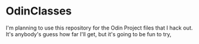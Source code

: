 # OdinClasses
I'm planning to use this repository for the Odin Project files that I hack out.  It's anybody's guess how far I'll get, but it's going to be fun to try,
